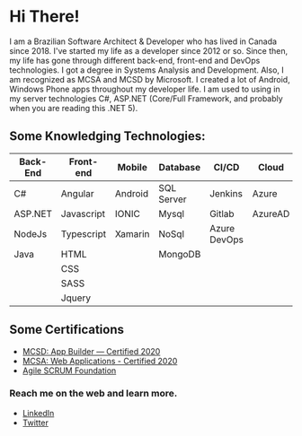 # Hi There!

I am a Brazilian Software Architect & Developer who has lived in Canada since 2018. I've started my life as a developer since 2012 or so. Since then, my life has gone through different back-end, front-end and DevOps technologies.
I got a degree in Systems Analysis and Development. Also, I am recognized as MCSA and MCSD by Microsoft. I created a lot of Android, Windows Phone apps throughout my developer life. I am used to using in my server technologies C#, ASP.NET (Core/Full Framework, and probably when you are reading this .NET 5). 


## Some Knowledging Technologies:

| Back-End  | Front-end  | Mobile | Database  | CI/CD  | Cloud
|---|---|---|---|---|---|
| C#  | Angular | Android | SQL Server | Jenkins | Azure
| ASP.NET | Javascript | IONIC | Mysql | Gitlab | AzureAD
| NodeJs | Typescript | Xamarin | NoSql | Azure DevOps |
| Java |  HTML | | MongoDB | 
| | CSS | | |
| | SASS | | |
| | Jquery | | |

## Some Certifications
- [MCSD: App Builder — Certified 2020](https://bit.ly/3gLCanA)
- [MCSA: Web Applications - Certified 2020](http://bit.ly/39MoiWq)
- [Agile SCRUM Foundation](https://bit.ly/2W7uYtX)


### Reach me on the web and learn more.
- [LinkedIn](https://www.linkedin.com/in/MarcosCostaDev)
- [Twitter](https://twitter.com/MarcosCostaDev)

